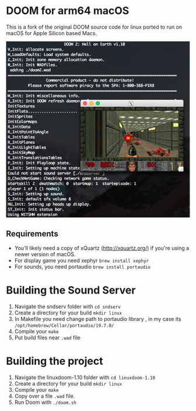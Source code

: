 # DOOM for arm64 macOS

This is a fork of the original DOOM source code for linux ported to run on macOS for Apple Silicon based Macs.

![Alt text](/ScreenShot.jpg?raw=true "DOOM Running on macOS High Sierra!")

## Requirements

* You'll likely need a copy of xQuartz (http://xquartz.org/) if you're using a newer version of macOS.
* For display game you need xephyr `brew install xephyr`
* For sounds, you need portaudio `brew install portaudio`

# Building the Sound Server

1. Navigate the sndserv folder with `cd sndserv`
2. Create a directory for your build `mkdir linux`
3. In Makefile you need change path to portaudio library , in my case its `/opt/homebrew/Cellar/portaudio/19.7.0/`
4. Compile your `make`
5. Put build files near `.wad` file

# Building the project

1. Navigate the linuxdoom-1.10 folder with `cd linuxdoom-1.10`
2. Create a directory for your build `mkdir linux`
3. Compile your `make`
4. Copy over a file `.wad` file.
5. Run Doom with `./doom.sh`

